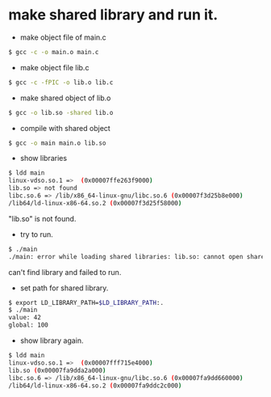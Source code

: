 # make shared library and run it.

- make object file of main.c

```bash
$ gcc -c -o main.o main.c
```

- make object file lib.c

```bash
$ gcc -c -fPIC -o lib.o lib.c
```

- make shared object of lib.o

```bash
$ gcc -o lib.so -shared lib.o
```

- compile with shared object

```bash
$ gcc -o main main.o lib.so
```

- show libraries

```bash
$ ldd main
linux-vdso.so.1 =>  (0x00007ffe263f9000)
lib.so => not found
libc.so.6 => /lib/x86_64-linux-gnu/libc.so.6 (0x00007f3d25b8e000)
/lib64/ld-linux-x86-64.so.2 (0x00007f3d25f58000)
```

"lib.so" is not found.

- try to run.

```bash
$ ./main
./main: error while loading shared libraries: lib.so: cannot open shared object file: No such file or directory
```

can't find library and failed to run.

- set path for shared library.

```bash
$ export LD_LIBRARY_PATH=$LD_LIBRARY_PATH:.
$ ./main
value: 42
global: 100
```

- show library again.

```bash
$ ldd main
linux-vdso.so.1 =>  (0x00007fff715e4000)
lib.so (0x00007fa9dda2a000)
libc.so.6 => /lib/x86_64-linux-gnu/libc.so.6 (0x00007fa9dd660000)
/lib64/ld-linux-x86-64.so.2 (0x00007fa9ddc2c000)
```

